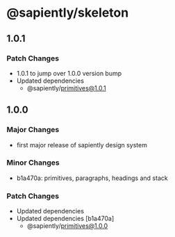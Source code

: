 # @sapiently/skeleton

## 1.0.1

### Patch Changes

- 1.0.1 to jump over 1.0.0 version bump
- Updated dependencies
  - @sapiently/primitives@1.0.1

## 1.0.0

### Major Changes

- first major release of sapiently design system

### Minor Changes

- b1a470a: primitives, paragraphs, headings and stack

### Patch Changes

- Updated dependencies
- Updated dependencies [b1a470a]
  - @sapiently/primitives@1.0.0
